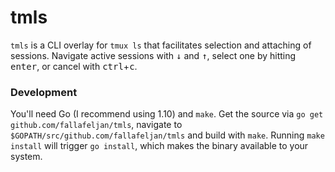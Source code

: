 # tmls

`tmls` is a CLI overlay for `tmux ls` that facilitates selection and attaching of sessions. Navigate active sessions with <kbd>↓</kbd> and <kbd>↑</kbd>, select one by hitting <kbd>enter</kbd>, or cancel with <kbd>ctrl</kbd>+<kbd>c</kbd>.

### Development

You'll need Go (I recommend using 1.10) and `make`. Get the source via `go get github.com/fallafeljan/tmls`, navigate to `$GOPATH/src/github.com/fallafeljan/tmls` and build with `make`. Running `make install` will trigger `go install`, which makes the binary available to your system.
